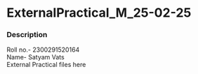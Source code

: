 # ExternalPractical_M_25-02-25
<h3><b>Description</b></h3>
Roll no.- 2300291520164
<br>
Name- Satyam Vats
<br>
External Practical files here
